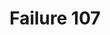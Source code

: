 ---
title: Failure 107
description: "Failure of Success Criterion 1.3.5 due to incorrect autocomplete attribute values"
url: https://www.w3.org/WAI/WCAG21/Techniques/failures/F107
---